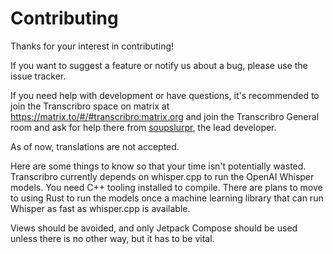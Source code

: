 # Contributing

Thanks for your interest in contributing!

If you want to suggest a feature or notify us about a bug, please use the issue tracker.

If you need help with development or have questions, it's recommended to join the Transcribro space on matrix at
https://matrix.to/#/#transcribro:matrix.org and join the Transcribro General room and ask for help there from
[soupslurpr](https://github.com/soupslurpr), the lead developer.

As of now, translations are not accepted.

Here are some things to know so that your time isn't potentially wasted.
Transcribro currently depends on whisper.cpp to run the OpenAI Whisper models. You need C++ tooling installed
to compile. There are plans to move to using Rust to run the models once a machine learning library that can run
Whisper as fast as whisper.cpp is available.

[//]: # (Transcribro has some Rust code that gets compiled into a library.)

[//]: # (The source code can be found at the transcribro_rs directory.)

[//]: # (Look at useful-commands.txt for useful commands and info that will probably help with building it.)

[//]: # ()

[//]: # (Java code is not accepted, we will only use Kotlin and Rust if needed. Unsafe Rust code should be avoided, but if)

[//]: # (there is truly no other way, it will be heavily scrutinized.)

Views should be avoided, and only Jetpack Compose should be used unless there is no other way, but it
has to be vital.